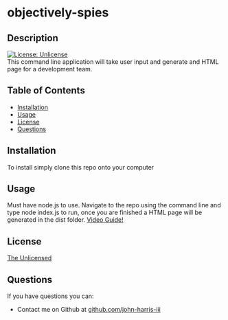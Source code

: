 # objectively-spies
  ## Description  
  [![License: Unlicense](https://img.shields.io/badge/license-Unlicense-blue.svg)](http://unlicense.org/)  
  This command line application will take user input and generate and HTML page for a development team.
  ## Table of Contents
  * [Installation](#installation)
  * [Usage](#usage)
  * [License](#license)
  * [Questions](#questions)
  ## Installation
  To install simply clone this repo onto your computer
  ## Usage
  Must have node.js to use. Navigate to the repo using the command line and type node index.js to run, once you are finished a HTML page will be generated in the dist folder.
  <a href="https://watch.screencastify.com/v/JrqSC6pkoQeYBJDIInGm" target="_blank">Video Guide!</a>
  ## License
  <a href='https://opensource.org/licenses/unlicense' target='_blank'>The Unlicensed</a>
  ## Questions
  If you have questions you can:  
  * Contact me on Github at [github.com/john-harris-iii](https://github.com/john-harris-iii)  
